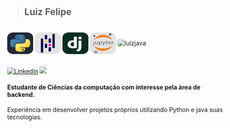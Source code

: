 >## Luiz Felipe

<div style="display: inline_block"><br>
  <img align="center" alt="luizPython" height="50" width="60" src="https://github.com/tandpfun/skill-icons/blob/main/icons/Python-Dark.svg">
  <img align="center" alt="luizPandas" height="50" width="60" src="https://github.com/gripka/icones_skill/blob/main/icones/Pandas.svg">
  <img align="center" alt="luizDjango" height="50" width="60" src="https://github.com/gripka/icones_skill/blob/main/icones/Django.svg">
  <img align="center" alt="luizJupyter" height="50" width="60" src="https://github.com/gripka/icones_skill/blob/main/icones/Jupyter.svg">
  <img align="center" alt="luizjava" height="50" width="60" src="https://github.com/luizmachado432/icones_skill/blob/main/icones/java.svg">
</div>

  ##

[![Linkedin](https://img.shields.io/badge/LinkedIn-0077B5?style=for-the-badge&logo=linkedin&logoColor=white)](https://www.linkedin.com/in/luiz-felipe-machado-athayde-0a1172264/)
<a href = "mailto: luizmachadoathayde@gmail.com"><img src="https://img.shields.io/badge/-Gmail-%23333?style=for-the-badge&logo=gmail&logoColor=white" target="_blank"></a>
#### Estudante de Ciências da computação com interesse pela área de backend. 

Experiência em desenvolver projetos próprios utilizando Python e java suas tecnologias.
